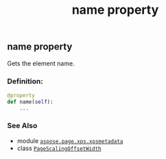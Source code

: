 ﻿---
title: name property
second_title: Aspose.Page for Python via .NET API References
description: 
type: docs
weight: 60
url: /python-net/aspose.page.xps.xpsmetadata/pagescalingoffsetwidth/name/
is_root: false
---

## name property


Gets the element name.
### Definition:
```python
@property
def name(self):
    ...
```

### See Also
* module [`aspose.page.xps.xpsmetadata`](../../)
* class [`PageScalingOffsetWidth`](/page/python-net/aspose.page.xps.xpsmetadata/pagescalingoffsetwidth)
